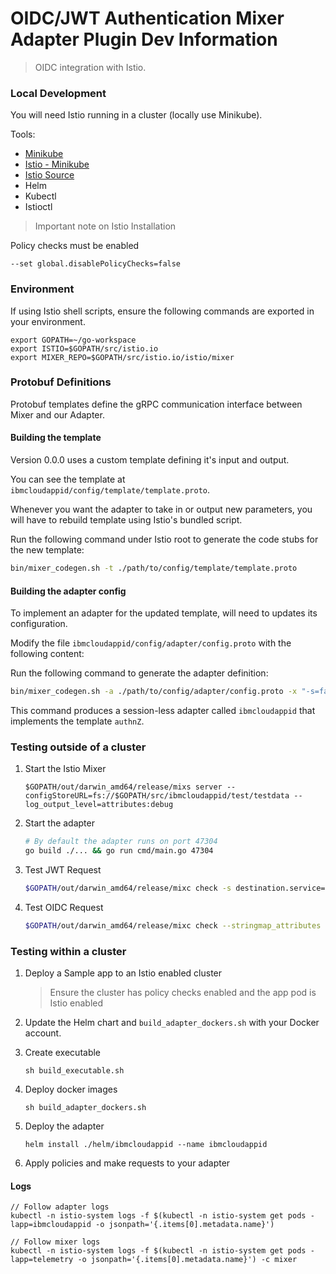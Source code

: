# OIDC/JWT Authentication Mixer Adapter Plugin Dev Information

> OIDC integration with Istio.

### Local Development

You will need Istio running in a cluster (locally use Minikube). 

Tools:
- [Minikube](https://kubernetes.io/docs/tasks/tools/install-minikube/)
- [Istio - Minikube](https://istio.io/docs/setup/kubernetes/prepare/platform-setup/minikube/)
- [Istio Source](https://github.com/istio/istio)
- Helm
- Kubectl
- Istioctl

> Important note on Istio Installation 

Policy checks must be enabled
```
--set global.disablePolicyChecks=false
```

### Environment

If using Istio shell scripts, ensure the following commands are exported in your environment.

```
export GOPATH=~/go-workspace
export ISTIO=$GOPATH/src/istio.io
export MIXER_REPO=$GOPATH/src/istio.io/istio/mixer
```

### Protobuf Definitions

Protobuf templates define the gRPC communication interface between Mixer and our Adapter. 

#### Building the template

Version 0.0.0 uses a custom template defining it's input and output.

You can see the template at `ibmcloudappid/config/template/template.proto`.

Whenever you want the adapter to take in or output new parameters, you will have to rebuild template using Istio's bundled script.

Run the following command under Istio root to generate the code stubs for the new template:

```bash
bin/mixer_codegen.sh -t ./path/to/config/template/template.proto
```

#### Building the adapter config

To implement an adapter for the updated template, will need to updates its configuration. 


Modify the file `ibmcloudappid/config/adapter/config.proto` with the following content:

Run the following command to generate the adapter definition:

```bash
bin/mixer_codegen.sh -a ./path/to/config/adapter/config.proto -x "-s=false -n ibmcloudappid -t authnZ"
```

This command produces a session-less adapter called `ibmcloudappid` that implements the template `authnZ`.

### Testing outside of a cluster

1. Start the Istio Mixer

    ```
    $GOPATH/out/darwin_amd64/release/mixs server --configStoreURL=fs://$GOPATH/src/ibmcloudappid/test/testdata --log_output_level=attributes:debug
    ```

2. Start the adapter
    
    ```bash
    # By default the adapter runs on port 47304
    go build ./... && go run cmd/main.go 47304
    ```

3. Test JWT Request

    ```bash
    $GOPATH/out/darwin_amd64/release/mixc check -s destination.service="svc.cluster.local" --stringmap_attributes "request.headers=authorization:Bearer <token>"    
    ```
        
4. Test OIDC Request
    
    ```bash     
    $GOPATH/out/darwin_amd64/release/mixc check --stringmap_attributes "request.query_params=code:asdf,request.headers=authorization:Bearer eyJhbGciOiJSUzI1NiIsInR5cCI6IkpPU0UiLCJraWQiOiJhcHBJZC1mODJkYzkxNy0zMDQ3LTRhZjEtOTc3NS02MGUwZTA3ZTFmYWMtMjAxOC0xMi0xOFQxNjoxMDo0Ni40NTkiLCJ2ZXIiOjN9.eyJpc3MiOiJhcHBpZC1vYXV0aC5ldS1nYi5ibHVlbWl4Lm5ldCIsImV4cCI6MTU1NjE1NDIwMiwiYXVkIjoiMWJmZDJkY2UtODE4My00ODcxLTg4ZjctYWNmYmY5MzZhMjI4Iiwic3ViIjoiMWJmZDJkY2UtODE4My00ODcxLTg4ZjctYWNmYmY5MzZhMjI4IiwiYW1yIjpbImFwcGlkX2NsaWVudF9jcmVkZW50aWFscyJdLCJpYXQiOjE1NTYxNTA2MDIsInRlbmFudCI6ImY4MmRjOTE3LTMwNDctNGFmMS05Nzc1LTYwZTBlMDdlMWZhYyIsInNjb3BlIjoiYXBwaWRfZGVmYXVsdCJ9.j2iDkDXJpFAHQRE2bSJpfIh-2Q25993otU0KMrya6EpSpd00COeRqLeRSilY3hu9hvMLcK1R4iK1ouSb2pRdSoeE69rhE42V8rhSeYQqkA5TphLnBxywn-ftCL4UbwfRlG7A-g0h7UjYKs-JfMz2R9Q6BfI41Vd-WsM6GPdQgMdEMaIwys3DwWhLRvTUapPvsGfmioKeFQj9hkKANuiC7OIjnXIFTlQob75Sr3ezTr8YTJeC9c2Mg3UB-CjFJi84J6NJHWgsYN4O-RsTV_sEYxhGKajQHD9Km_2Mf51gQkXbBaiU2wWRm23X_5qejuugZN_mC5RWzylZx7xJEd9U8A" --string_attributes request.url_path=/api/user/data,request.method=GET,destination.namespace=multi-cloud-tech-preview,destination.service.name=svc-hello-world-backend,destination.service.namespace=multi-cloud-tech-preview
    ```

### Testing within a cluster

1. Deploy a Sample app to an Istio enabled cluster
    > Ensure the cluster has policy checks enabled and the app pod is Istio enabled

2. Update the Helm chart and `build_adapter_dockers.sh` with your Docker account.

3. Create executable 
    
    `sh build_executable.sh`

4. Deploy docker images 

    `sh build_adapter_dockers.sh`

5. Deploy the adapter

    `helm install ./helm/ibmcloudappid --name ibmcloudappid`
   
4. Apply policies and make requests to your adapter

#### Logs
```
// Follow adapter logs
kubectl -n istio-system logs -f $(kubectl -n istio-system get pods -lapp=ibmcloudappid -o jsonpath='{.items[0].metadata.name}')

// Follow mixer logs
kubectl -n istio-system logs -f $(kubectl -n istio-system get pods -lapp=telemetry -o jsonpath='{.items[0].metadata.name}') -c mixer
```